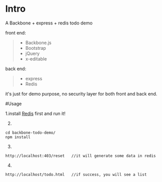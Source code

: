 # Intro

A Backbone + express + redis todo demo

front end:
>- Backbone.js
>- Bootstrap
>- jQuery
>- x-editable

back end:
>- express
>- Redis

it's just for demo purpose, no security layer for both front and back end.

#Usage

1.install [Redis](http://redis.io/) first and run it!

2.

    cd backbone-todo-demo/
    npm install

3.

    http://localhost:403/reset   //it will generate some data in redis
  

4.

    http://localhost/todo.html   //if success, you will see a list
    





